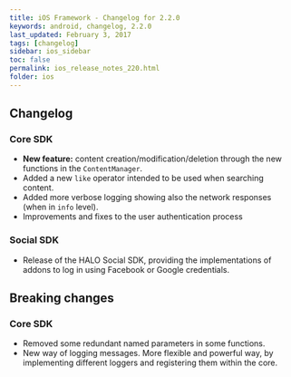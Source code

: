 ```yaml
---
title: iOS Framework - Changelog for 2.2.0
keywords: android, changelog, 2.2.0
last_updated: February 3, 2017
tags: [changelog]
sidebar: ios_sidebar
toc: false
permalink: ios_release_notes_220.html
folder: ios
---
```


## Changelog

### Core SDK

- **New feature:** content creation/modification/deletion through the new functions in the ```ContentManager```.
- Added a new ```like``` operator intended to be used when searching content.
- Added more verbose logging showing also the network responses (when in ```info``` level).
- Improvements and fixes to the user authentication process

### Social SDK

- Release of the HALO Social SDK, providing the implementations of addons to log in using Facebook or Google credentials.

## Breaking changes

### Core SDK

- Removed some redundant named parameters in some functions.
- New way of logging messages. More flexible and powerful way, by implementing different loggers and registering them within the core.